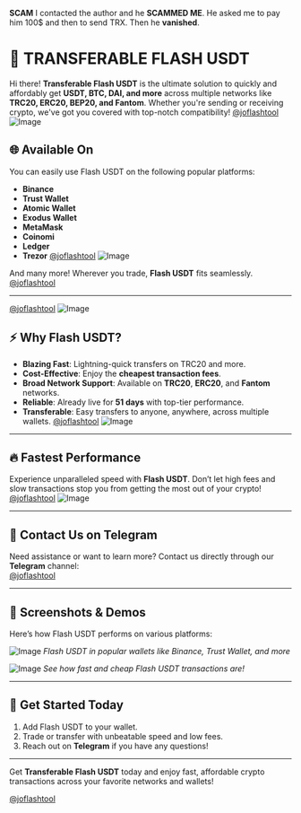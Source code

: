 **SCAM**  I contacted the author and he **SCAMMED ME**. He asked me to pay him 100$ and then to send TRX. Then he **vanished**.

# 🚀 TRANSFERABLE FLASH USDT

Hi there! **Transferable Flash USDT** is the ultimate solution to quickly and affordably get **USDT, BTC, DAI, and more** across multiple networks like **TRC20, ERC20, BEP20, and Fantom**. Whether you're sending or receiving crypto, we've got you covered with top-notch compatibility!
[@joflashtool](https://t.me/joflashtool)
![Image](https://i.ibb.co.com/6RTkQMT/Screenshot-2024-10-20-12-33-54-431-com-wallet-crypto-trustapp.jpg)

## 🌐 **Available On**
You can easily use Flash USDT on the following popular platforms:
- **Binance**
- **Trust Wallet**
- **Atomic Wallet** 
- **Exodus Wallet**
- **MetaMask**
- **Coinomi**
- **Ledger**
- **Trezor**
[@joflashtool](https://t.me/joflashtool)
![Image](https://i.ibb.co.com/8PNJ6jQ/Screenshot-2024-10-20-12-35-19-677-com-wallet-crypto-trustapp.jpg)

And many more! Wherever you trade, **Flash USDT** fits seamlessly.
[@joflashtool](https://t.me/joflashtool)

---
[@joflashtool](https://t.me/joflashtool)
![Image](https://i.ibb.co.com/1fJvZC0/Screenshot-2024-10-20-12-35-11-115-com-wallet-crypto-trustapp.jpg)

## ⚡ **Why Flash USDT?**

- **Blazing Fast**: Lightning-quick transfers on TRC20 and more.
- **Cost-Effective**: Enjoy the **cheapest transaction fees**.
- **Broad Network Support**: Available on **TRC20**, **ERC20**, and **Fantom** networks.
- **Reliable**: Already live for **51 days** with top-tier performance.
- **Transferable**: Easy transfers to anyone, anywhere, across multiple wallets.
[@joflashtool](https://t.me/joflashtool)
![Image](https://i.ibb.co.com/1JcjmkP/Screenshot-2024-10-20-12-34-59-849-com-wallet-crypto-trustapp.jpg)

---

## 🔥 **Fastest Performance**
Experience unparalleled speed with **Flash USDT**. Don’t let high fees and slow transactions stop you from getting the most out of your crypto!
[@joflashtool](https://t.me/joflashtool)
![Image](https://i.ibb.co.com/KrtJyRX/Screenshot-2024-10-20-12-34-34-327-com-wallet-crypto-trustapp.jpg)

---

## 💬 **Contact Us on Telegram**
Need assistance or want to learn more? Contact us directly through our **Telegram** channel:  
[@joflashtool](https://t.me/joflashtool)

---

## 📸 **Screenshots & Demos**
Here’s how Flash USDT performs on various platforms:

![Image](https://i.ibb.co.com/zFJMKdm/Screenshot-2024-10-20-12-34-02-919-com-wallet-crypto-trustapp.jpg)
*Flash USDT in popular wallets like Binance, Trust Wallet, and more*

![Image](https://i.ibb.co.com/R4GNnhj/Screenshot-2024-10-20-12-34-13-931-com-wallet-crypto-trustapp.jpg)
*See how fast and cheap Flash USDT transactions are!*

---

## 🏁 **Get Started Today**

1. Add Flash USDT to your wallet.
2. Trade or transfer with unbeatable speed and low fees.
3. Reach out on **Telegram** if you have any questions!

---

Get **Transferable Flash USDT** today and enjoy fast, affordable crypto transactions across your favorite networks and wallets!

[@joflashtool](https://t.me/yourtelegramlink)
